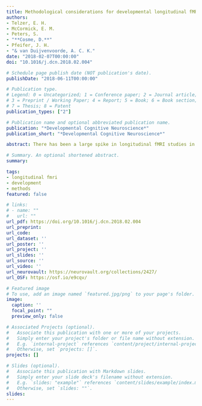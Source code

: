 ```yaml
---
title: Methodological considerations for developmental longitudinal fMRI research
authors:
- Telzer, E. H.
- McCormick, E. M.
- Peters, S.
- "**Cosme, D.**"
- Pfeifer, J. H.
- "& van Duijvenvoorde, A. C. K."
date: "2018-02-07T00:00:00"
doi: "10.1016/j.dcn.2018.02.004"

# Schedule page publish date (NOT publication's date).
publishDate: "2018-06-11T00:00:00"

# Publication type.
# Legend: 0 = Uncategorized; 1 = Conference paper; 2 = Journal article;
# 3 = Preprint / Working Paper; 4 = Report; 5 = Book; 6 = Book section;
# 7 = Thesis; 8 = Patent
publication_types: ["2"]

# Publication name and optional abbreviated publication name.
publication: "*Developmental Cognitive Neuroscience*"
publication_short: "*Developmental Cognitive Neuroscience*"

abstract: There has been a large spike in longitudinal fMRI studies in recent years, and so it is essential that researchers carefully assess the limitations and challenges afforded by longitudinal designs. In this article, we provide an overview of important considerations for longitudinal fMRI research in developmental samples, including task design, sampling strategies, and group-level analyses. We first discuss considerations for task designs, weighing the pros and cons of many commonly used tasks, as well as outlining how the tasks may be impacted by repeated exposure. Secondly, we review the types of group-level analyses that can be conducted on longitudinal fMRI data, analyses which must account for repeated measures. Finally, we review and critique recent longitudinal studies that have emerged in the past few years.

# Summary. An optional shortened abstract.
summary:

tags:
- longitudinal fmri
- development
- methods
featured: false

# links:
# - name: ""
#   url: ""
url_pdf: https://doi.org/10.1016/j.dcn.2018.02.004
url_preprint:
url_code:
url_dataset: ''
url_poster: ''
url_project: ''
url_slides: ''
url_source: ''
url_video: ''
url_neurovault: https://neurovault.org/collections/2427/
url_OSF: https://osf.io/e9cqv/

# Featured image
# To use, add an image named `featured.jpg/png` to your page's folder. 
image:
  caption: ''
  focal_point: ""
  preview_only: false

# Associated Projects (optional).
#   Associate this publication with one or more of your projects.
#   Simply enter your project's folder or file name without extension.
#   E.g. `internal-project` references `content/project/internal-project/index.md`.
#   Otherwise, set `projects: []`.
projects: []

# Slides (optional).
#   Associate this publication with Markdown slides.
#   Simply enter your slide deck's filename without extension.
#   E.g. `slides: "example"` references `content/slides/example/index.md`.
#   Otherwise, set `slides: ""`.
slides: 
---
```


